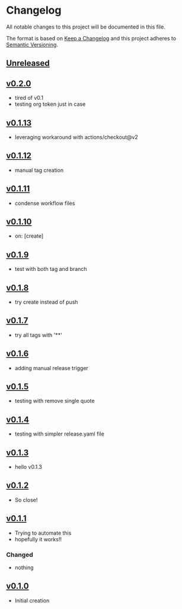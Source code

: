 # Changelog
All notable changes to this project will be documented in this file.

The format is based on [Keep a Changelog](http://keepachangelog.com/en/1.0.0/)
and this project adheres to [Semantic Versioning](http://semver.org/spec/v2.0.0.html).

## [Unreleased]

## [v0.2.0]
- tired of v0.1
- testing org token just in case

## [v0.1.13]
- leveraging workaround with actions/checkout@v2

## [v0.1.12]
- manual tag creation

## [v0.1.11]
- condense workflow files

## [v0.1.10]
- on: [create]

## [v0.1.9]
- test with both tag and branch

## [v0.1.8]
- try create instead of push

## [v0.1.7]
- try all tags with '**'

## [v0.1.6]
- adding manual release trigger

## [v0.1.5]
- testing with remove single quote

## [v0.1.4]
- testing with simpler release.yaml file

## [v0.1.3]
- hello v0.1.3

## [v0.1.2]
- So close!

## [v0.1.1]
- Trying to automate this
- hopefully it works!!

### Changed
- nothing

## [v0.1.0]
- Initial creation

[Unreleased]: https://github.com/xmidt-org/__PROJECT__/compare/v0.2.0..HEAD
[v0.2.0]: https://github.com/xmidt-org/__PROJECT__/compare/0.1.13...v0.2.0
[v0.1.13]: https://github.com/xmidt-org/__PROJECT__/compare/0.1.12...v0.1.13
[v0.1.12]: https://github.com/xmidt-org/__PROJECT__/compare/0.1.11...v0.1.12
[v0.1.11]: https://github.com/xmidt-org/__PROJECT__/compare/0.1.10...v0.1.11
[v0.1.10]: https://github.com/xmidt-org/__PROJECT__/compare/0.1.9...v0.1.10
[v0.1.9]: https://github.com/xmidt-org/__PROJECT__/compare/0.1.8...v0.1.9
[v0.1.8]: https://github.com/xmidt-org/__PROJECT__/compare/0.1.7...v0.1.8
[v0.1.7]: https://github.com/xmidt-org/__PROJECT__/compare/0.1.6...v0.1.7
[v0.1.6]: https://github.com/xmidt-org/__PROJECT__/compare/0.1.5...v0.1.6
[v0.1.5]: https://github.com/xmidt-org/__PROJECT__/compare/0.1.4...v0.1.5
[v0.1.4]: https://github.com/xmidt-org/__PROJECT__/compare/0.1.3...v0.1.4
[v0.1.3]: https://github.com/xmidt-org/__PROJECT__/compare/0.1.2...v0.1.3
[v0.1.2]: https://github.com/xmidt-org/__PROJECT__/compare/0.1.1...v0.1.2
[v0.1.1]: https://github.com/xmidt-org/__PROJECT__/compare/0.1.0...v0.1.1
[v0.1.0]: https://github.com/xmidt-org/__PROJECT__/compare/0.0.0...v0.1.0
